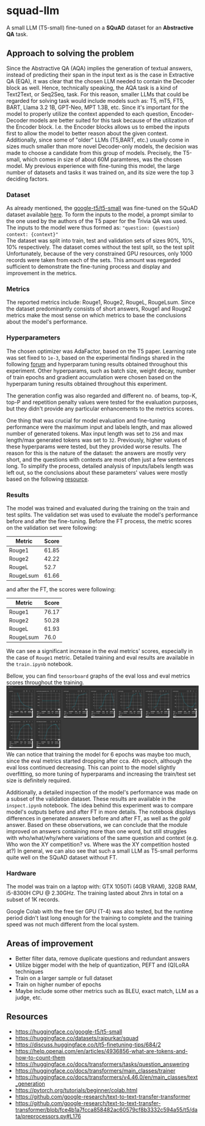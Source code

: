 # squad-llm
A small LLM (T5-small) fine-tuned on a **SQuAD** dataset for an **Abstractive QA** task.


## Approach to solving the problem
Since the Abstractive QA (AQA) implies the generation of textual answers, instead of predicting their span in the input text as is the case in Extractive QA (EQA), it was clear that the chosen LLM needed to contain the Decoder block as well.
Hence, technically speaking, the AQA task is a kind of Text2Text, or Seq2Seq, task.
For this reason, smaller LLMs that could be regarded for solving task would include models such as: T5, mT5, FT5, BART, Llama 3.2 1B, GPT-Neo, MPT 1.3B, etc.
Since it's important for the model to properly utilize the context appended to each question, Encoder-Decoder models are better suited for this task because of the utilization of the Encoder block.
I.e. the Encoder blocks allows us to embed the inputs first to allow the model to better reason about the given context.
Additionally, since some of "older" LLMs (T5,BART, etc.) usually come in sizes much smaller than more novel Decoder-only models, the decision was made to choose a candidate from this group of models.
Precisely, the T5-small, which comes in size of about 60M paramteres, was the chosen model.
My previous experience with fine-tuning this model, the large number of datasets and tasks it was trained on, and its size were the top 3 deciding factors.


### Dataset

As already mentioned, the [google-t5/t5-small](https://huggingface.co/google-t5/t5-small) was fine-tuned on the SQuAD dataset available [here](https://huggingface.co/datasets/rajpurkar/squad).
To form the inputs to the model, a prompt similar to the one used by the authors of the T5 paper for the Trivia QA was used.  
The inputs to the model were thus formed as: `"question: {question} context: {context}"`  
The dataset was split into train, test and validation sets of sizes 90%, 10%, 10% respectively. The dataset comes without the test split, so the test split
Unfortunately, because of the very constrained GPU resources, only 1000 records were taken from each of the sets. This amount was regarded sufficient to demonstrate the fine-tuning process and display and improvement in the metrics.

### Metrics
The reported metrics include: Rouge1, Rouge2, RougeL, RougeLsum. Since the dataset predominantly consists of short answers, Rouge1 and Rouge2 metrics make the most sense on which metrics to base the conclusions about the model's performance.


### Hyperparameters
The chosen optimizer was AdaFactor, based on the T5 paper.
Learning rate was set fixed to `1e-3`, based on the experimental findings shared in the following [forum](https://discuss.huggingface.co/t/t5-finetuning-tips/684/2) and hyperparam tuning results obtained throughout this experiment.
Other hyperparams, such as batch size, weight decay, number of train epochs and gradient accumulation were chosen based on the hyperparam tuning results obtained throughout this experiment.

The generation config was also regarded and different no. of beams, top-K, top-P and repetition penalty values were tested for the evaluation purposes, but they didn't provide any particular enhancements to the metrics scores.

One thing that was crucial for model evaluation and fine-tuning performance were the maximum input and labels length, and max allowed number of generated tokens.
Max input length was set to `256` and max length/max generated tokens was set to `32`.
Previously, higher values of these hyperparams were tested, but they provided worse results.
The reason for this is the nature of the dataset: the answers are mostly very short, and the questions with contexts are most often just a few sentences long.
To simplify the process, detailed analysis of inputs/labels length was left out, so the conclusions about these parameters' values were mostly based on the following [resource](https://help.openai.com/en/articles/4936856-what-are-tokens-and-how-to-count-them).


### Results
The model was trained and evaluated during the training on the train and test splits.
The validation set was used to evaluate the model's performance before and after the fine-tuning.
Before the FT process, the metric scores on the validation set were following:

| **Metric** | **Score** |
|------------|-----------|
| Rouge1     | 61.85     |
| Rouge2     | 42.22     |
| RougeL     | 52.7      |
| RougeLsum  | 61.66     |

and after the FT, the scores were following:

| **Metric** | **Score** |
|------------|-----------|
| Rouge1     | 76.17     |
| Rouge2     | 50.28     |
| RougeL     | 61.93     |
| RougeLsum  | 76.0      |

We can see a significant increase in the eval metrics' scores, especially in the case of `Rouge1` metric.
Detailed training and eval results are available in the `train.ipynb` notebook.

Bellow, you can find `tensorboard` graphs of the eval loss and eval metrics scores throughout the training.
![Evaluation metrics graphs](src/assets/tb_graphs.png "Evaluation metrics graphs")
We can notice that training the model for 6 epochs was maybe too much, since the eval metrics started dropping after cca. 4th epoch, although the eval loss continued decreasing. This can point to the model slightly overfitting, so more tuning of hyperparams and increasing the train/test set size is definitely required.


Additionally, a detailed inspection of the model's performance was made on a subset of the validation dataset.
These results are available in the `inspect.ipynb` notebook.
The idea behind this experiment was to compare model's outputs before and after FT in more details.
The notebook displays differences in generated answers before and after FT, as well as the *gold* answer.
Based on these observations, we can conclude that the module improved on answers containing more than one word,
but still struggles with who/what/why/where variations of the same question and context (e.g. Who won the XY competition? vs. Where was the XY competition hosted at?)
In general, we can also see that such a small LLM as T5-small performs quite well on the SQuAD dataset without FT.

### Hardware
The model was train on a laptop with: GTX 1050Ti (4GB VRAM), 32GB RAM, i5-8300H CPU @ 2.30GHz.
The training lasted about 2hrs in total on a subset of 1K records.


Google Colab with the free tier GPU (T-4) was also tested, but the runtime period didn't last long enough for the training to complete and the training speed was not much different from the local system.


## Areas of improvement
- Better filter data, remove duplicate questions and redundant answers
- Utilize bigger model with the help of quantization, PEFT and (Q)LoRA techniques
- Train on a larger sample or full dataset
- Train on higher number of epochs
- Maybe include some other metrics such as BLEU, exact match, LLM as a judge, etc.


## Resources
- https://huggingface.co/google-t5/t5-small
- https://huggingface.co/datasets/rajpurkar/squad
- https://discuss.huggingface.co/t/t5-finetuning-tips/684/2
- https://help.openai.com/en/articles/4936856-what-are-tokens-and-how-to-count-them
- https://huggingface.co/docs/transformers/tasks/question_answering
- https://huggingface.co/docs/transformers/main_classes/trainer
- https://huggingface.co/docs/transformers/v4.46.0/en/main_classes/text_generation
- https://pytorch.org/tutorials/beginner/colab.html
- https://github.com/google-research/text-to-text-transfer-transformer
- https://github.com/google-research/text-to-text-transfer-transformer/blob/fce4b1a7fcca858482ac60579cf8b3332c594a55/t5/data/preprocessors.py#L176
